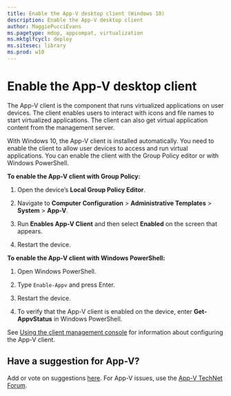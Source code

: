 ```yaml
---
title: Enable the App-V desktop client (Windows 10)
description: Enable the App-V desktop client
author: MaggiePucciEvans
ms.pagetype: mdop, appcompat, virtualization
ms.mktglfcycl: deploy
ms.sitesec: library
ms.prod: w10
---
```


# Enable the App-V desktop client

The App-V client is the component that runs virtualized applications on user devices. The client enables users to interact with icons and file names to start virtualized applications. The client can also get virtual application content from the management server.

With Windows 10, the App-V client is installed automatically. You need to enable the client to allow user devices to access and run virtual applications. You can enable the client with the Group Policy editor or with Windows PowerShell.

**To enable the App-V client with Group Policy:**

1.  Open the device’s **Local Group Policy Editor**.

2.  Navigate to **Computer Configuration** > **Administrative Templates** > **System** > **App-V**.

3.  Run **Enables App-V Client** and then select **Enabled** on the screen that appears.

4.  Restart the device.

**To enable the App-V client with Windows PowerShell:**

1.  Open Windows PowerShell.

2.  Type `Enable-Appv` and press Enter.

3.  Restart the device.

4.  To verify that the App-V client is enabled on the device, enter **Get-AppvStatus** in Windows PowerShell.

See [Using the client management console](appv-using-the-client-management-console.md) for information about configuring the App-V client.

## Have a suggestion for App-V?

Add or vote on suggestions [here](http://appv.uservoice.com/forums/280448-microsoft-application-virtualization). For App-V issues, use the [App-V TechNet Forum](https://social.technet.microsoft.com/Forums/en-US/home?forum=mdopappv).